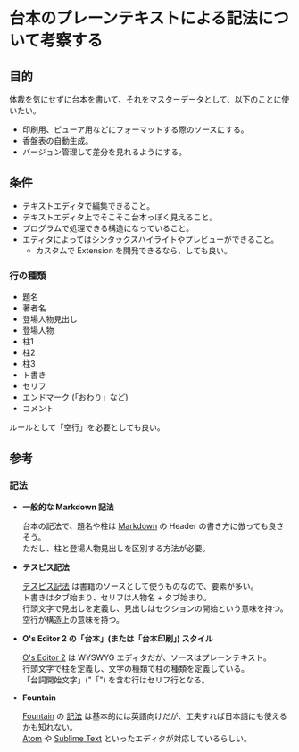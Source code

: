 # 台本のプレーンテキストによる記法について考察する

## 目的
体裁を気にせずに台本を書いて、それをマスターデータとして、以下のことに使いたい。
- 印刷用、ビューア用などにフォーマットする際のソースにする。
- 香盤表の自動生成。
- バージョン管理して差分を見れるようにする。

## 条件
- テキストエディタで編集できること。
- テキストエディタ上でそこそこ台本っぽく見えること。
- プログラムで処理できる構造になっていること。
- エディタによってはシンタックスハイライトやプレビューができること。
    - カスタムで Extension を開発できるなら、しても良い。

### 行の種類
- 題名
- 著者名
- 登場人物見出し
- 登場人物
- 柱1
- 柱2
- 柱3
- ト書き
- セリフ
- エンドマーク (「おわり」など)
- コメント

ルールとして「空行」を必要としても良い。

## 参考
### 記法
- __一般的な Markdown 記法__

    台本の記法で、題名や柱は [Markdown](https://guides.github.com/features/mastering-markdown/) の Header の書き方に倣っても良さそう。  
    ただし、柱と登場人物見出しを区別する方法が必要。

- __テスピス記法__

    [テスピス記法](http://www.momouta.org/m/thespis/doc/rules) は書籍のソースとして使うものなので、要素が多い。  
    ト書きはタブ始まり、セリフは人物名 + タブ始まり。  
    行頭文字で見出しを定義し、見出しはセクションの開始という意味を持つ。  
    空行が構造上の意味を持つ。

- __O's Editor 2 の「台本」(または「台本印刷」) スタイル__

    [O's Editor 2](http://ospage.jp/soft/oseditor2/oseditor2.html) は WYSWYG エディタだが、ソースはプレーンテキスト。  
    行頭文字で柱を定義し、文字の種類で柱の種類を定義している。  
    「台詞開始文字」("「") を含む行はセリフ行となる。

- __Fountain__

    [Fountain](https://fountain.io/) の [記法](https://fountain.io/syntax) は基本的には英語向けだが、工夫すれば日本語にも使えるかも知れない。  
    [Atom](https://atom.io/packages/fountain) や [Sublime Text](http://www.candlerblog.com/2012/09/10/fountain-for-sublime-text/) といったエディタが対応しているらしい。
